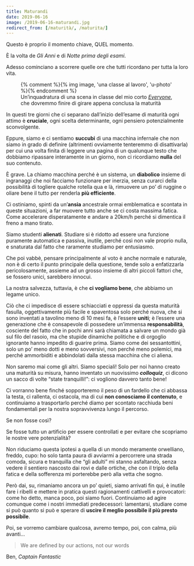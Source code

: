 ```yaml
---
title: Maturandi
date: 2019-06-16
image: /2019-06-16-maturandi.jpg
redirect_from: [/maturità/, /maturita/]
---
```

Questo è proprio il momento chiave, QUEL momento.

È la volta de <cite>Gli Anni</cite> e di <cite>Notte prima degli esami</cite>.

Adesso cominciano a scorrere quelle ore che tutti ricordano per tutta la loro vita.

<figure>
	{% comment %}{% img image, 'una classe al lavoro', 'u-photo' %}{% endcomment %}
	<figcaption>Un’inquadratura di una scena in classe del mio corto <cite><a href='https://tommi.space/it/everyone' title='“Everyone - Love Awakens„'>Everyone</a></cite>, che dovremmo finire di girare appena conclusa la maturità</figcaption>
</figure>

In questi tre giorni che ci separano dall’inizio dell’esame di maturità ogni attimo è **cruciale**, ogni scelta determinante, ogni pensiero potenzialmente sconvolgente.

Eppure, siamo e ci sentiamo **succubi** di una macchina infernale che non siamo in grado di definire (altrimenti ovviamente tenteremmo di disattivarla) per cui una volta finita di leggere una pagina di un qualunque testo che dobbiamo ripassare interamente in un giorno, non ci ricordiamo **nulla** del suo contenuto.

È grave. La chiamo macchina perché è un sistema, un **diabolico** insieme di ingranaggi che noi facciamo funzionare per inerzia, senza curarci della possibilità di togliere qualche rotella qua e là, rimuovere un po’ di ruggine o oliare bene il tutto per renderla **più efficiente**.

Ci ostiniamo, spinti da un’**ansia** ancestrale ormai emblematica e scontata in queste situazioni, a far muovere tutto anche se ci costa massima fatica. Come accelerare disperatamente e andare a 20km/h perché si dimentica il freno a mano tirato.

Siamo studenti **alienati**. Studiare si è ridotto ad essere una funzione puramente automatica e passiva, inutile, perché così non vale proprio nulla, e snaturata dal fatto che raramente studiamo per entusiasmo.

Che poi vabbè, pensare principalmente al voto è anche normale e naturale, non è di certo il punto principale della questione, tende solo a enfatizzarla pericolosamente, assieme ad un grosso insieme di altri piccoli fattori che, se fossero unici, sarebbero innocui.

La nostra salvezza, tuttavia, è che **ci vogliamo bene**, che abbiamo un legame unico.

Ciò che ci impedisce di essere schiacciati e oppressi da questa maturità fasulla, oggettivamente più facile e spaventosa solo perché nuova, che si sono inventati a tavolino meno di 10 mesi fa, è l’essere **uniti**; è l’essere una generazione che è consapevole di possedere un’immensa **responsabilità**, cosciente del fatto che in pochi anni sarà chiamata a salvare un mondo già sul filo del rasoio, ma che stupide dinamiche politiche e di orgoglio ignorante hanno impedito di guarire prima. Siamo come dei sessantottini, solo un po’ meno dotti e meno sovversivi, non perché meno polemici, ma perché ammorbiditi e abbindolati dalla stessa macchina che ci aliena.

Non saremo mai come gli altri. Siamo speciali! Solo per noi hanno creato una maturità su misura, hanno inventato un nuovissimo _**colloquiz**_, ci dicono un sacco di volte <q>state tranquilli!</q>: ci vogliono davvero tanto bene!

Ci vorranno bene finché sopporteremo il peso di un fardello che ci abbassa la testa, ci rallenta, ci ostacola, ma di cui **non conosciamo il contenuto**, e continuiamo a trasportarlo perché diamo per scontato racchiuda beni fondamentali per la nostra sopravvivenza lungo il percorso.

Se non fosse così?

Se fosse tutto un artificio per essere controllati e per evitare che scopriamo le nostre vere potenzialità?

Non riduciamo questa ipotesi a quella di un mondo meramente orwelliano, freddo, cupo: ho solo tanta paura di avviarmi a percorrere una strada comoda, sicura e tranquilla che “gli adulti” mi stanno asfaltando, senza vedere il sentiero nascosto dai rovi e dalle ortiche, che con il triplo della fatica e della sofferenza mi porterebbe però alla vetta che sogno.

Però dai, su, rimaniamo ancora un po’ quieti, siamo arrivati fin qui, è inutile fare i ribelli e mettere in pratica questi ragionamenti cattivelli e provocatori: come ho detto, manca poco, poi siamo fuori. Continuiamo ad agire comunque come i nostri immediati predecessori: lamentarsi, studiare come si può quanto si può e sperare di **uscire il meglio possibile il più presto possibile**.

Poi, se vorremo cambiare qualcosa, avremo tempo, poi, con calma, più avanti…

<blockquote lang='en'><p>We are defined by our actions, not our words</p></blockquote>

<p class='cite'>Ben, <cite>Captain Fantastic</cite></p>
